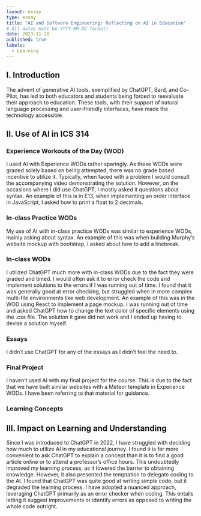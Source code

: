 ```yaml
---
layout: essay
type: essay
title: "AI and Software Engineering: Reflecting on AI in Education"
# All dates must be YYYY-MM-DD format!
date: 2023-11-20
published: true
labels:
  - Learning
---
```


## I. Introduction
The advent of generative AI tools, exemplified by ChatGPT, Bard, and Co-Pilot, has led to both educators and students being forced to reevaluate their approach to education. These tools, with their support of natural language processing and user-friendly interfaces, have made the technology accessible. 

## II. Use of AI in ICS 314

### Experience Workouts of the Day (WOD)
I used AI with Experience WODs rather sparingly. As these WODs were graded solely based on being attempted, there was no grade based incentive to utilize it. Typically, when faced with a problem I would consult the accompanying video demonstrating the solution. However, on the occasions where I did use ChatGPT, I mostly asked it questions about syntax. An example of this is in E13, when implementing an order interface in JavaScript, I asked how to print a float to 2 decimals.

### In-class Practice WODs
My use of AI with in-class practice WODs was similar to experience WODs, mainly asking about syntax. An example of this was when building Murphy’s website mockup with bootstrap, I asked about how to add a linebreak.

### In-class WODs
I utilized ChatGPT much more with in-class WODs due to the fact they were graded and timed. I would often ask it to error check the code and implement solutions to the errors if I was running out of time. I found that it was generally good at error checking, but struggled when in more complex multi-file environments like web development. An example of this was in the WOD using React to implement a page mockup. I was running out of time and asked ChatGPT how to change the text color of specific elements using the .css file. The solution it gave did not work and I ended up having to devise a solution myself.

### Essays
I didn’t use ChatGPT for any of the essays as I didn’t feel the need to.

### Final Project
I haven’t used AI with my final project for the course. This is due to the fact that we have built similar websites with a Meteor template in Experience WODs. I have been referring to that material for guidance.

### Learning Concepts


## III. Impact on Learning and Understanding
Since I was introduced to ChatGPT in 2022, I have struggled with deciding how much to utilize AI in my educational journey. I found it is far more convenient to ask ChatGPT to explain a concept than it is to find a good article online or to attend a professor’s office hours. This undoubtedly improved my learning process, as it lowered the barrier to obtaining knowledge. However, it also presented the temptation to delegate coding to the AI. I found that ChatGPT was quite good at writing simple code, but it degraded the learning process. I have adopted a nuanced approach, leveraging ChatGPT primarily as an error checker when coding. This entails letting it suggest improvements or identify errors as opposed to writing the whole code outright.

